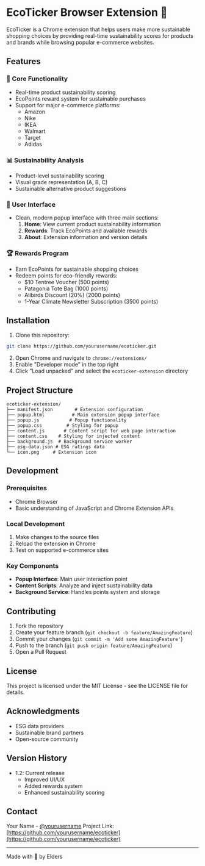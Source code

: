 # EcoTicker Browser Extension 🌱

EcoTicker is a Chrome extension that helps users make more sustainable shopping choices by providing real-time sustainability scores for products and brands while browsing popular e-commerce websites.

## Features

### 🎯 Core Functionality
- Real-time product sustainability scoring
- EcoPoints reward system for sustainable purchases
- Support for major e-commerce platforms:
  - Amazon
  - Nike
  - IKEA
  - Walmart
  - Target
  - Adidas

### 📊 Sustainability Analysis
- Product-level sustainability scoring
- Visual grade representation (A, B, C)
- Sustainable alternative product suggestions

### 💎 User Interface
- Clean, modern popup interface with three main sections:
  1. **Home**: View current product sustainability information
  2. **Rewards**: Track EcoPoints and available rewards
  3. **About**: Extension information and version details

### 🏆 Rewards Program
- Earn EcoPoints for sustainable shopping choices
- Redeem points for eco-friendly rewards:
  - $10 Tentree Voucher (500 points)
  - Patagonia Tote Bag (1000 points)
  - Allbirds Discount (20%) (2000 points)
  - 1-Year Climate Newsletter Subscription (3500 points)

## Installation

1. Clone this repository:
```bash
git clone https://github.com/yourusername/ecoticker.git
```

2. Open Chrome and navigate to `chrome://extensions/`
3. Enable "Developer mode" in the top right
4. Click "Load unpacked" and select the `ecoticker-extension` directory

## Project Structure

```
ecoticker-extension/
├── manifest.json        # Extension configuration
├── popup.html          # Main extension popup interface
├── popup.js           # Popup functionality
├── popup.css         # Styling for popup
├── content.js       # Content script for web page interaction
├── content.css    # Styling for injected content
├── background.js  # Background service worker
├── esg-data.json # ESG ratings data
└── icon.png     # Extension icon
```

## Development

### Prerequisites
- Chrome Browser
- Basic understanding of JavaScript and Chrome Extension APIs

### Local Development
1. Make changes to the source files
2. Reload the extension in Chrome
3. Test on supported e-commerce sites

### Key Components
- **Popup Interface**: Main user interaction point
- **Content Scripts**: Analyze and inject sustainability data
- **Background Service**: Handles points system and storage

## Contributing

1. Fork the repository
2. Create your feature branch (`git checkout -b feature/AmazingFeature`)
3. Commit your changes (`git commit -m 'Add some AmazingFeature'`)
4. Push to the branch (`git push origin feature/AmazingFeature`)
5. Open a Pull Request

## License

This project is licensed under the MIT License - see the LICENSE file for details.

## Acknowledgments

- ESG data providers
- Sustainable brand partners
- Open-source community

## Version History

- 1.2: Current release
  - Improved UI/UX
  - Added rewards system
  - Enhanced sustainability scoring

## Contact

Your Name - [@yourusername](https://twitter.com/yourusername)
Project Link: [https://github.com/yourusername/ecoticker](https://github.com/yourusername/ecoticker)

---

Made with 💚 by Elders
